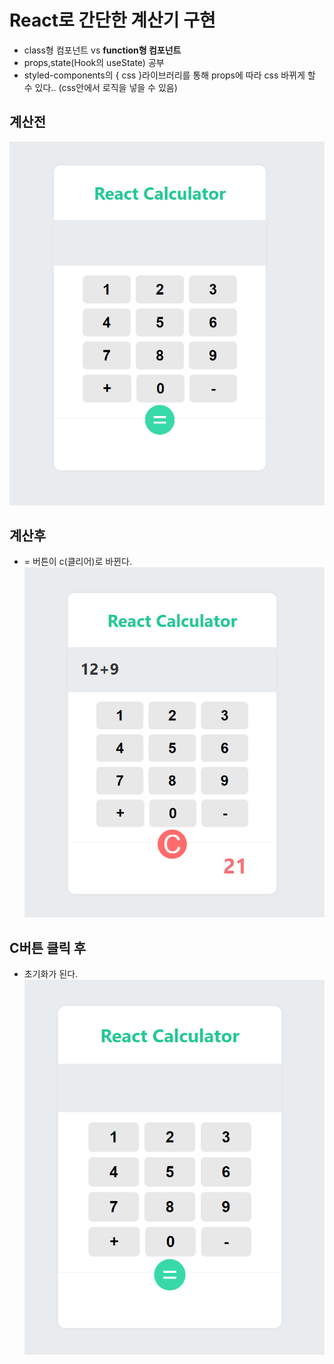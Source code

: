 # React로 간단한 계산기 구현
- class형 컴포넌트 vs **function형 컴포넌트**
- props,state(Hook의 useState) 공부
- styled-components의  { css }라이브러리를 통해 props에 따라 css 바뀌게 할 수 있다.. (css안에서 로직을 넣을 수 있음)

## 계산전
![img1](./img1.png)

## 계산후
- = 버튼이 c(클리어)로 바뀐다.   
![img2](./img2.png)

## C버튼 클릭 후
- 초기화가 된다.    
![img3](./img3.png)
